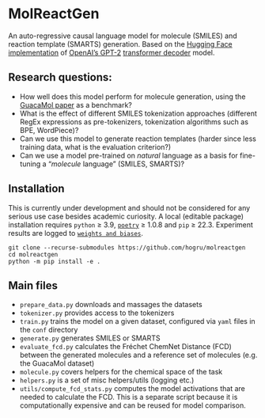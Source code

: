 # MolReactGen

An auto-regressive causal language model for molecule (SMILES) and reaction template (SMARTS) generation. Based on the [Hugging Face implementation](https://huggingface.co/docs/transformers/main/en/model_doc/gpt2#openai-gpt2) of [OpenAI’s GPT-2](https://cdn.openai.com/better-language-models/language_models_are_unsupervised_multitask_learners.pdf) [transformer decoder](https://arxiv.org/abs/1706.03762v5) model.

## Research questions:

- How well does this model perform for molecule generation, using the [GuacaMol paper](https://pubs.acs.org/doi/10.1021/acs.jcim.8b00839) as a benchmark?
- What is the effect of different SMILES tokenization approaches (different RegEx expressions as pre-tokenizers, tokenization algorithms such as BPE, WordPiece)?
- Can we use this model to generate reaction templates (harder since less training data, what is the evaluation criterion?)
- Can we use a model pre-trained on _natural_ language as a basis for fine-tuning a “_molecule_ language” (SMILES, SMARTS)?

## Installation

This is currently under development and should not be considered for any serious use case besides academic curiosity. A local (editable package) installation requires `python` ≥ 3.9, [`poetry`](https://python-poetry.org)  ≥ 1.0.8 and `pip` ≥ 22.3. Experiment results are logged to [`weights and biases`](https://wandb.ai).

```
git clone --recurse-submodules https://github.com/hogru/molreactgen
cd molreactgen
python -m pip install -e .
```

## Main files

- `prepare_data.py` downloads and massages the datasets
- `tokenizer.py` provides access to the tokenizers
- `train.py` trains the model on a given dataset, configured via `yaml` files in the `conf` directory
- `generate.py` generates SMILES or SMARTS
- `evaluate_fcd.py` calculates the Fréchet ChemNet Distance (FCD) between the generated molecules and a reference set of molecules (e.g. the GuacaMol dataset)
- `molecule.py` covers helpers for the chemical space of the task
- `helpers.py` is a set of misc helpers/utils (logging etc.)
- `utils/compute_fcd_stats.py` computes the model activations that are needed to calculate the FCD. This is a separate script because it is computationally expensive and can be reused for model comparison.
